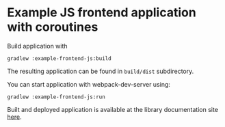 # Example JS frontend application with coroutines

Build application with

```
gradlew :example-frontend-js:build
```

The resulting application can be found in `build/dist` subdirectory.

You can start application with webpack-dev-server using:

```
gradlew :example-frontend-js:run
```

Built and deployed application is available at the library documentation site
[here](https://kotlin.github.io/kotlinx.coroutines/example-frontend-js/index.html).
